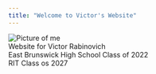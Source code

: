 ```yaml
---
title: "Welcome to Victor's Website"
---
```

![Picture of me](/github-pages-with-jekyll/docs/assets/images/me.jpg)  
Website for Victor Rabinovich  
East Brunswick High School Class of 2022  
RIT Class os 2027  
